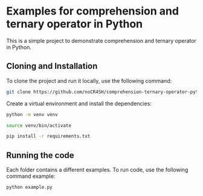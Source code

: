 # Examples for comprehension and ternary operator in Python

This is a simple project to demonstrate comprehension and ternary operator in Python.

## Cloning and Installation

To clone the project and run it locally, use the following command:

```bash
git clone https://github.com/noCR4SH/comprehension-ternary-operator-python.git
```

Create a virtual environment and install the dependencies:

```bash
python -m venv venv
```

```bash
source venv/bin/activate
```

```bash
pip install -r requirements.txt
```

## Running the code

Each folder contains a different examples. To run code, use the following command example:

```bash
python example.py
```
